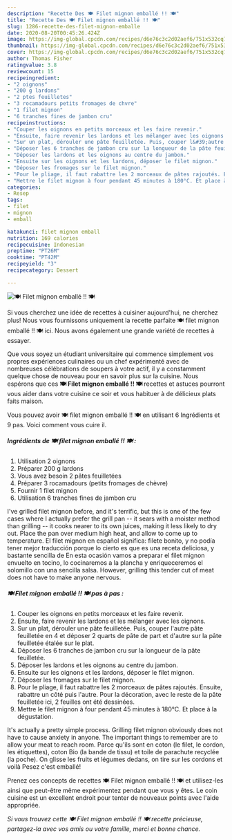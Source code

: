```yaml
---
description: "Recette Des 🍽️ Filet mignon emballé !! 🍽️"
title: "Recette Des 🍽️ Filet mignon emballé !! 🍽️"
slug: 1286-recette-des-filet-mignon-emballe
date: 2020-08-20T00:45:26.424Z
image: https://img-global.cpcdn.com/recipes/d6e76c3c2d02aef6/751x532cq70/🍽️-filet-mignon-emballe-🍽️-photo-principale-de-la-recette.jpg
thumbnail: https://img-global.cpcdn.com/recipes/d6e76c3c2d02aef6/751x532cq70/🍽️-filet-mignon-emballe-🍽️-photo-principale-de-la-recette.jpg
cover: https://img-global.cpcdn.com/recipes/d6e76c3c2d02aef6/751x532cq70/🍽️-filet-mignon-emballe-🍽️-photo-principale-de-la-recette.jpg
author: Thomas Fisher
ratingvalue: 3.8
reviewcount: 15
recipeingredient:
- "2 oignons"
- "200 g lardons"
- "2 ptes feuilletes"
- "3 rocamadours petits fromages de chvre"
- "1 filet mignon"
- "6 tranches fines de jambon cru"
recipeinstructions:
- "Couper les oignons en petits morceaux et les faire revenir."
- "Ensuite, faire revenir les lardons et les mélanger avec les oignons."
- "Sur un plat, dérouler une pâte feuilletée. Puis, couper l&#39;autre pâte feuilletée en 4 et déposer 2 quarts de pâte de part et d&#39;autre sur la pâte feuilletée étalée sur le plat."
- "Déposer les 6 tranches de jambon cru sur la longueur de la pâte feuilletée."
- "Déposer les lardons et les oignons au centre du jambon."
- "Ensuite sur les oignons et les lardons, déposer le filet mignon."
- "Déposer les fromages sur le filet mignon."
- "Pour le pliage, il faut rabattre les 2 morceaux de pâtes rajoutés. Ensuite, rabattre un côté puis l&#39;autre. Pour la décoration, avec le reste de la pâte feuilletée ici, 2 feuilles ont été dessinées."
- "Mettre le filet mignon à four pendant 45 minutes à 180°C. Et place à la dégustation."
categories:
- Resep
tags:
- filet
- mignon
- emball

katakunci: filet mignon emball 
nutrition: 169 calories
recipecuisine: Indonesian
preptime: "PT26M"
cooktime: "PT42M"
recipeyield: "3"
recipecategory: Dessert

---
```



![🍽️ Filet mignon emballé !! 🍽️](https://img-global.cpcdn.com/recipes/d6e76c3c2d02aef6/751x532cq70/🍽️-filet-mignon-emballe-🍽️-photo-principale-de-la-recette.jpg)

Si vous cherchez une idée de recettes à cuisiner aujourd'hui, ne cherchez plus! Nous vous fournissons uniquement la recette parfaite 🍽️ filet mignon emballé !! 🍽️ ici. Nous avons également une grande variété de recettes à essayer.

Que vous soyez un étudiant universitaire qui commence simplement vos propres expériences culinaires ou un chef expérimenté avec de nombreuses célébrations de soupers à votre actif, il y a constamment quelque chose de nouveau pour en savoir plus sur la cuisine. Nous espérons que ces <strong> 🍽️ Filet mignon emballé !! 🍽️ </strong> recettes et astuces pourront vous aider dans votre cuisine ce soir et vous habituer à de délicieux plats faits maison.

<!--inarticleads1-->

Vous pouvez avoir 🍽️ filet mignon emballé !! 🍽️ en utilisant 6 Ingrédients et 9 pas. Voici comment vous cuire il.

##### Ingrédients de 🍽️ filet mignon emballé !! 🍽️ :

1. Utilisation 2 oignons
1. Préparer 200 g lardons
1. Vous avez besoin 2 pâtes feuilletées
1. Préparer 3 rocamadours (petits fromages de chèvre)
1. Fournir 1 filet mignon
1. Utilisation 6 tranches fines de jambon cru


I&#39;ve grilled filet mignon before, and it&#39;s terrific, but this is one of the few cases where I actually prefer the grill pan -- it sears with a moister method than grilling -- it cooks nearer to its own juices, making it less likely to dry out. Place the pan over medium high heat, and allow to come up to temperature. El filet mignon en español significa: filete bonito, y no podía tener mejor traducción porque lo cierto es que es una receta deliciosa, y bastante sencilla de En esta ocasión vamos a preparar el filet mignon envuelto en tocino, lo cocinaremos a la plancha y enriqueceremos el solomillo con una sencilla salsa. However, grilling this tender cut of meat does not have to make anyone nervous. 

<!--inarticleads2-->

##### 🍽️ Filet mignon emballé !! 🍽️ pas à pas :

1. Couper les oignons en petits morceaux et les faire revenir.
1. Ensuite, faire revenir les lardons et les mélanger avec les oignons.
1. Sur un plat, dérouler une pâte feuilletée. Puis, couper l&#39;autre pâte feuilletée en 4 et déposer 2 quarts de pâte de part et d&#39;autre sur la pâte feuilletée étalée sur le plat.
1. Déposer les 6 tranches de jambon cru sur la longueur de la pâte feuilletée.
1. Déposer les lardons et les oignons au centre du jambon.
1. Ensuite sur les oignons et les lardons, déposer le filet mignon.
1. Déposer les fromages sur le filet mignon.
1. Pour le pliage, il faut rabattre les 2 morceaux de pâtes rajoutés. Ensuite, rabattre un côté puis l&#39;autre. Pour la décoration, avec le reste de la pâte feuilletée ici, 2 feuilles ont été dessinées.
1. Mettre le filet mignon à four pendant 45 minutes à 180°C. Et place à la dégustation.


It&#39;s actually a pretty simple process. Grilling filet mignon obviously does not have to cause anxiety in anyone. The important things to remember are to allow your meat to reach room. Parce qu&#39;ils sont en coton (le filet, le cordon, les étiquettes), coton Bio (la bande de tissu) et toile de parachute recyclée (la poche). On glisse les fruits et légumes dedans, on tire sur les cordons et voilà Pesez c&#39;est emballé! 

<!--inarticleads1-->

<p>
Prenez ces concepts de recettes 🍽️ Filet mignon emballé !! 🍽️ et utilisez-les ainsi que peut-être même expérimentez pendant que vous y êtes. Le coin cuisine est un excellent endroit pour tenter de nouveaux points avec l'aide appropriée.
</p>

<p>
<i>Si vous trouvez cette 🍽️ Filet mignon emballé !! 🍽️ recette précieuse, partagez-la avec vos amis ou votre famille, merci et bonne chance.</i>
</p>

